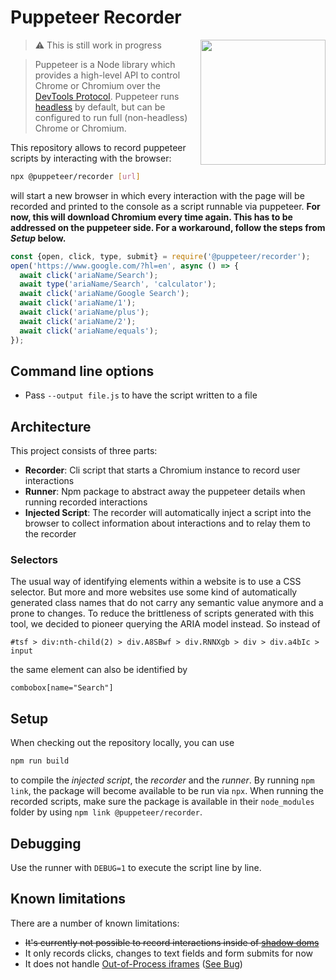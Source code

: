 # Puppeteer Recorder

<img src="https://user-images.githubusercontent.com/10379601/29446482-04f7036a-841f-11e7-9872-91d1fc2ea683.png" height="200" align="right">

> :warning: This is still work in progress

> Puppeteer is a Node library which provides a high-level API to control Chrome or Chromium over the [DevTools Protocol](https://chromedevtools.github.io/devtools-protocol/). Puppeteer runs [headless](https://developers.google.com/web/updates/2017/04/headless-chrome) by default, but can be configured to run full (non-headless) Chrome or Chromium.

This repository allows to record puppeteer scripts by interacting with the browser:

```bash
npx @puppeteer/recorder [url]
```

will start a new browser in which every interaction with the page will be recorded and printed to the console as
a script runnable via puppeteer. __For now, this will download Chromium every time again. This has to be addressed on the puppeteer side. For a workaround, follow the steps from _Setup_ below.__

```js
const {open, click, type, submit} = require('@puppeteer/recorder');
open('https://www.google.com/?hl=en', async () => {
  await click('ariaName/Search');
  await type('ariaName/Search', 'calculator');
  await click('ariaName/Google Search');
  await click('ariaName/1');
  await click('ariaName/plus');
  await click('ariaName/2');
  await click('ariaName/equals');
});
```

## Command line options

- Pass `--output file.js` to have the script written to a file

## Architecture

This project consists of three parts:
- __Recorder__: Cli script that starts a Chromium instance to record user interactions
- __Runner__: Npm package to abstract away the puppeteer details when running recorded interactions
- __Injected Script__: The recorder will automatically inject a script into the browser to collect information about interactions and to relay them to the recorder

### Selectors

The usual way of identifying elements within a website is to use a CSS selector. But more and more websites use
some kind of automatically generated class names that do not carry any semantic value anymore and a prone to changes.
To reduce the brittleness of scripts generated with this tool, we decided to pioneer querying the ARIA model instead.
So instead of
```
#tsf > div:nth-child(2) > div.A8SBwf > div.RNNXgb > div > div.a4bIc > input
```
the same element can also be identified by
```
combobox[name="Search"]
```

## Setup

When checking out the repository locally, you can use

```bash
npm run build
```

to compile the _injected script_, the _recorder_ and the _runner_.
By running `npm link`, the package will become available to be run via `npx`.
When running the recorded scripts, make sure the package is available in their `node_modules` folder by using `npm link @puppeteer/recorder`.

## Debugging

Use the runner with `DEBUG=1` to execute the script line by line.

## Known limitations

There are a number of known limitations:
- ~~It's currently not possible to record interactions inside of [shadow doms](https://github.com/puppeteer/recorder/issues/4)~~
- It only records clicks, changes to text fields and form submits for now
- It does not handle [Out-of-Process iframes](https://www.chromium.org/developers/design-documents/oop-iframes) ([See Bug](https://github.com/puppeteer/recorder/issues/20))

